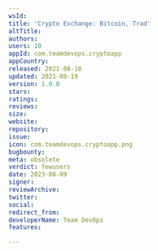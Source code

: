 ```yaml
---
wsId: 
title: 'Crypto Exchange: Bitcoin, Trad'
altTitle: 
authors: 
users: 10
appId: com.teamdevops.cryptoapp
appCountry: 
released: 2021-08-18
updated: 2021-08-19
version: 1.0.0
stars: 
ratings: 
reviews: 
size: 
website: 
repository: 
issue: 
icon: com.teamdevops.cryptoapp.png
bugbounty: 
meta: obsolete
verdict: fewusers
date: 2023-08-09
signer: 
reviewArchive: 
twitter: 
social: 
redirect_from: 
developerName: Team DevOps
features: 

---
```


